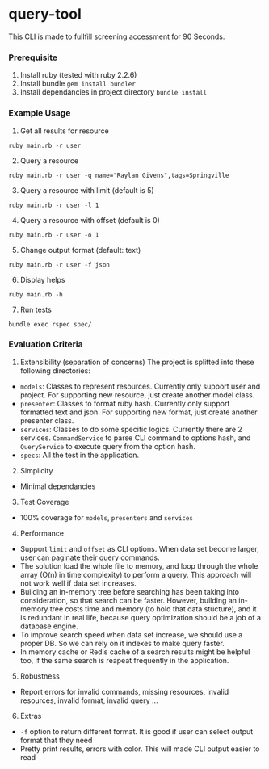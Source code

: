 # query-tool
This CLI is made to fullfill screening accessment for 90 Seconds.

### Prerequisite
1. Install ruby (tested with ruby 2.2.6)
2. Install bundle `gem install bundler`
3. Install dependancies in project directory `bundle install`

### Example Usage
1. Get all results for resource
```
ruby main.rb -r user
```

2. Query a resource
```
ruby main.rb -r user -q name="Raylan Givens",tags=Springville
```

3. Query a resource with limit (default is 5)
```
ruby main.rb -r user -l 1
```

4. Query a resource with offset (default is 0)
```
ruby main.rb -r user -o 1
```

5. Change output format (default: text)
```
ruby main.rb -r user -f json
```

6. Display helps
```
ruby main.rb -h
```

7. Run tests
```
bundle exec rspec spec/
```

### Evaluation Criteria
1. Extensibility (separation of concerns)
The project is splitted into these following directories:
- `models`: Classes to represent resources. Currently only support user and project. For supporting new resource, just create another model class.
- `presenter`: Classes to format ruby hash. Currently only support formatted text and json. For supporting new format, just create another presenter class.
- `services`: Classes to do some specific logics. Currently there are 2 services. `CommandService` to parse CLI command to options hash, and `QueryService` to execute query from the option hash.
- `specs`: All the test in the application.

2. Simplicity
- Minimal dependancies

3. Test Coverage
- 100% coverage for `models`, `presenters` and `services`

4. Performance
- Support `limit` and `offset` as CLI options. When data set become larger, user can paginate their query commands.
- The solution load the whole file to memory, and loop through the whole array (O(n) in time complexity) to perform a query. This approach will not work well if data set increases.
- Building an in-memory tree before searching has been taking into consideration, so that search can be faster. However, building an in-memory tree costs time and memory (to hold that data stucture), and it is redundant in real life, because query optimization should be a job of a database engine.
- To improve search speed when data set increase, we should use a proper DB. So we can rely on it indexes to make query faster.
- In memory cache or Redis cache of a search results might be helpful too, if the same search is reapeat frequently in the application.

5. Robustness
- Report errors for invalid commands, missing resources, invalid resources, invalid format, invalid query ...

6. Extras
- `-f` option to return different format. It is good if user can select output format that they need
- Pretty print results, errors with color. This will made CLI output easier to read
